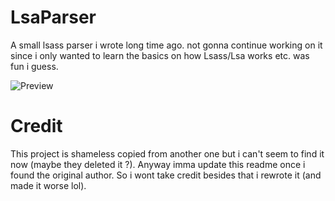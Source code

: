 # LsaParser

A small lsass parser i wrote long time ago. not gonna continue working on it since i only wanted to learn the basics on how Lsass/Lsa works etc. was fun i guess. 

![Preview](https://pbs.twimg.com/media/FUMshlmWUAYcnh-?format=png&name=large)

# Credit
This project is shameless copied from another one but i can't seem to find it now (maybe they deleted it ?). 
Anyway imma update this readme once i found the original author. So i wont take credit besides that i rewrote it (and made it worse lol).
